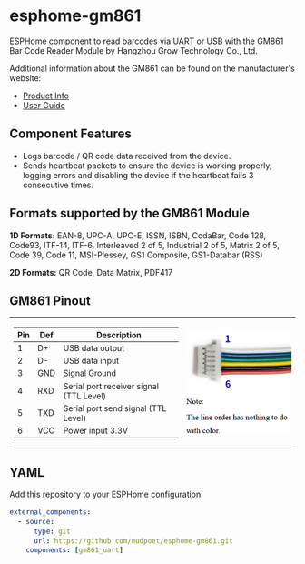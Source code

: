 # esphome-gm861
ESPHome component to read barcodes via UART or USB with the GM861 Bar Code Reader Module by Hangzhou Grow Technology Co., Ltd.

Additional information about the GM861 can be found on the manufacturer's website:
- [Product Info](http://www.growscanner.com/productinfo/888747.html)
- [User Guide](http://www.growbarcode.com/filedownload/126719)

## Component Features
- Logs barcode / QR code data received from the device.
- Sends heartbeat packets to ensure the device is working properly, logging errors and disabling the device if the heartbeat fails 3 consecutive times.

## Formats supported by the GM861 Module
**1D Formats:** EAN-8, UPC-A, UPC-E, ISSN, ISBN, CodaBar, Code 128, Code93, ITF-14, ITF-6, Interleaved 2 of 5, Industrial 2 of 5, Matrix 2 of 5, Code 39, Code 11, MSI-Plessey, GS1 Composite, GS1-Databar (RSS)

**2D Formats:** QR Code, Data Matrix, PDF417

## GM861 Pinout
<table><tr><td>
         
| Pin | Def | Description      |
| --- | --- | ---------------  |
| 1   | D+  | USB data output  |
| 2   | D-  | USB data input   |
| 3   | GND | Signal Ground    |
| 4   | RXD | Serial port receiver signal (TTL Level) |
| 5   | TXD | Serial port send signal (TTL Level) |
| 6   | VCC | Power input 3.3V |

</td><td>
   
![img](docs/gm861-pinout.png)

</td></tr></table>


## YAML
Add this repository to your ESPHome configuration:
   ```yaml
   external_components:
     - source:
         type: git
         url: https://github.com/mudpoet/esphome-gm861.git
       components: [gm861_uart]
   ```
